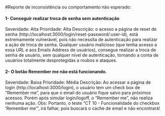 #Reporte de inconsistência ou comportamento não esperado:

#### 1-	Conseguir realizar troca de senha sem autenticação
Severidade: Alta
Prioridade: Alta
Descrição: o acesso a página de reset de senha (http://localhost:3000/login/reset-password/:user-id), está extremamente vulnerável, pois não necessita de autenticação para realizar a ação de troca de senha. Qualquer usuário malicioso (que tenha acesso a essa URL e aos Emails Address de usuários), consegue realizar a troca de senha de usuário, sem qualquer nível de autenticação, tornando a conta de usuários totalmente desprotegidas a roubos e ataques.

#### 2-	O botão Remember me não está funcionando.
Severidade: Baixa
Prioridade: Média
Descrição: Ao acessar a página de login (http://localhost:3000/login), o usuário tem um check box de “Remember me”, para que o email do usuário fique salvo para próximos acessos. Porém após simular login/logoff, o “Remember me”, não realiza nenhuma ação.
Obs: Portanto, o teste “CT 10 - Funcionalidade do checkbox ‘Remember me’”, irá falhar, pois buscará o cache de email e não encontrará!


